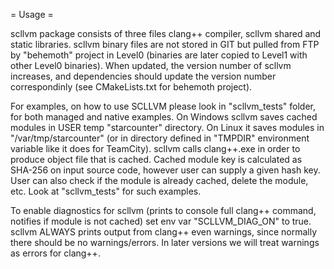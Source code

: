 = Usage =

scllvm package consists of three files clang++ compiler, scllvm shared and static libraries.
scllvm binary files are not stored in GIT but pulled from FTP by "behemoth" project in Level0 (binaries are later copied to Level1 with other Level0 binaries).
When updated, the version number of scllvm increases, and dependencies should update the version number correspondinly (see CMakeLists.txt for behemoth project).

For examples, on how to use SCLLVM please look in "scllvm_tests" folder, for both managed and native examples.
On Windows scllvm saves cached modules in USER temp "starcounter" directory.
On Linux it saves modules in "/var/tmp/starcounter" (or in directory defined in "TMPDIR" environment variable like it does for TeamCity).
scllvm calls clang++.exe in order to produce object file that is cached. Cached module key is calculated as SHA-256 on input source code, however user can
supply a given hash key. User can also check if the module is already cached, delete the module, etc. Look at "scllvm_tests" for such examples.

To enable diagnostics for scllvm (prints to console full clang++ command, notifies if module is not cached) set env var "SCLLVM_DIAG_ON" to true.
scllvm ALWAYS prints output from clang++ even warnings, since normally there should be no warnings/errors. In later versions we will treat warnings as errors for clang++.